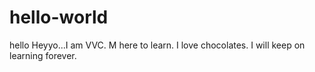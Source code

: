 # hello-world
hello
Heyyo...I am VVC.
M here to learn. I love chocolates.
I will keep on learning forever.
